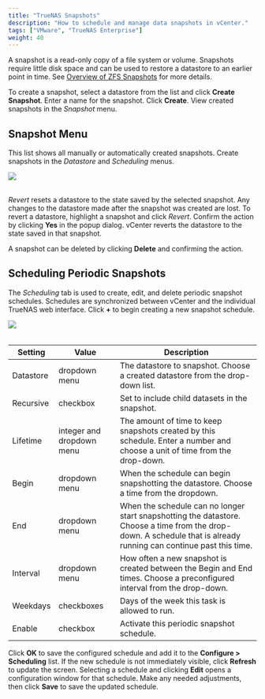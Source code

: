 ```yaml
---
title: "TrueNAS Snapshots"
description: "How to schedule and manage data snapshots in vCenter."
tags: ["VMware", "TrueNAS Enterprise"]
weight: 40
---
```


A snapshot is a read-only copy of a file system or volume.
Snapshots require little disk space and can be used to restore a datastore to an earlier point in time.
See [Overview of ZFS Snapshots](https://docs.oracle.com/cd/E23824_01/html/821-1448/gbciq.html) for more details.

To create a snapshot, select a datastore from the list and click **Create Snapshot**.
Enter a name for the snapshot.
Click **Create**.
View created snapshots in the *Snapshot* menu.

## Snapshot Menu

This list shows all manually or automatically created snapshots.
Create snapshots in the *Datastore* and *Scheduling* menus.

<img src="/images/VCP-Snapshots.png">
<br><br>

*Revert* resets a datastore to the state saved by the selected snapshot.
Any changes to the datastore made after the snapshot was created are lost.
To revert a datastore, highlight a snapshot and click *Revert*.
Confirm the action by clicking **Yes** in the popup dialog.
vCenter reverts the datastore to the state saved in that snapshot.

A snapshot can be deleted by clicking **Delete** and confirming the action.

## Scheduling Periodic Snapshots

The *Scheduling* tab is used to create, edit, and delete periodic snapshot schedules.
Schedules are synchronized between vCenter and the individual TrueNAS web interface.
Click **+** to begin creating a new snapshot schedule.

<img src="/images/VCP-PeriodicSnapshots.png">
<br><br>

| Setting   | Value                     | Description                                                                                                                                                         |
|-----------|---------------------------|---------------------------------------------------------------------------------------------------------------------------------------------------------------------|
| Datastore | dropdown menu             | The datastore to snapshot. Choose a created datastore from the drop-down list.                                                                                      |
| Recursive | checkbox                  | Set to include child datasets in the snapshot.                                                                                                                      |
| Lifetime  | integer and dropdown menu | The amount of time to keep snapshots created by this schedule. Enter a number and choose a unit of time from the drop-down.                                         |
| Begin     | dropdown menu             | When the schedule can begin snapshotting the datastore. Choose a time from the dropdown.                                                                            |
| End       | dropdown menu             | When the schedule can no longer start snapshotting the datastore. Choose a time from the drop-down. A schedule that is already running can continue past this time. |
| Interval  | dropdown menu             | How often a new snapshot is created between the Begin and End times. Choose a preconfigured interval from the drop-down.                                            |
| Weekdays  | checkboxes                | Days of the week this task is allowed to run.                                                                                                                       |
| Enable    | checkbox                  | Activate this periodic snapshot schedule.                                                                                                                           |

Click **OK** to save the configured schedule and add it to the **Configure > Scheduling** list.
If the new schedule is not immediately visible, click **Refresh** to update the screen.
Selecting a schedule and clicking **Edit** opens a configuration window for that schedule.
Make any needed adjustments, then click **Save** to save the updated schedule.